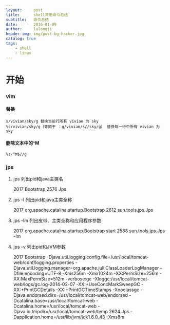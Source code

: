 ```yaml
---
layout:     post
title:      shell常用命令总结
subtitle:   命令总结
date:       2016-01-09
author:     lulongji
header-img: img/post-bg-hacker.jpg
catalog: true
tags:
    - shell
    - linux
---
```


# 开始


### vim 
#### 替换
    s/vivian/sky/g 替换当前行所有 vivian 为 sky 
    %s/vivian/sky/g（等同于 ：g/vivian/s//sky/g） 替换每一行中所有 vivian 为 sky 

#### 删除文本中的^M 
    %s/^M$//g 

### jps
1. jps
列出pid和java主类名

    2017 Bootstrap
    2576 Jps

2. jps -l
列出pid和java主类全称

    2017 org.apache.catalina.startup.Bootstrap
    2612 sun.tools.jps.Jps

3. jps -lm
列出皮带、主类全称和应用程序参数

    2017 org.apache.catalina.startup.Bootstrap start
    2588 sun.tools.jps.Jps -lm

4. jps -v
列出pid和JVM参数

    2017 Bootstrap -Djava.util.logging.config.file=/usr/local/tomcat-web/conf/logging.properties -Djava.util.logging.manager=org.apache.juli.ClassLoaderLogManager -Dfile.encoding=UTF-8 -Xms256m -Xmx1024m -XX:PermSize=256m -XX:MaxPermSize=512m -verbose:gc -Xloggc:/usr/local/tomcat-web/logs/gc.log-2014-02-07 -XX:+UseConcMarkSweepGC -XX:+PrintGCDetails -XX:+PrintGCTimeStamps -Xnoclassgc -Djava.endorsed.dirs=/usr/local/tomcat-web/endorsed -Dcatalina.base=/usr/local/tomcat-web -Dcatalina.home=/usr/local/tomcat-web -Djava.io.tmpdir=/usr/local/tomcat-web/temp
    2624 Jps -Dapplication.home=/usr/lib/jvm/jdk1.6.0_43 -Xms8m
    

